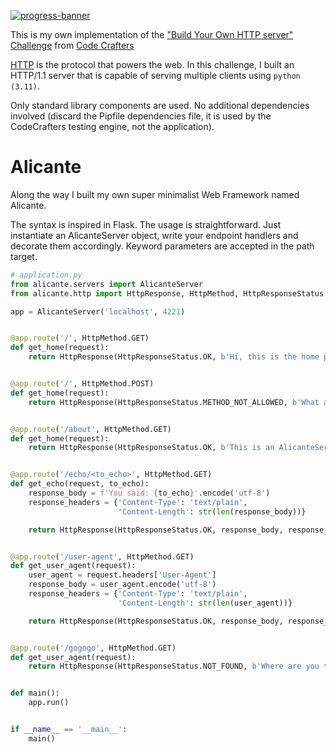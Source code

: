 [![progress-banner](https://backend.codecrafters.io/progress/http-server/20ea0ade-be30-43c2-85db-ebc926e2fe06)](https://app.codecrafters.io/users/codecrafters-bot?r=2qF)

This is my own implementation of the 
["Build Your Own HTTP server" Challenge](https://app.codecrafters.io/courses/http-server/overview) from 
[Code Crafters](https://codecrafters.io)

[HTTP](https://en.wikipedia.org/wiki/Hypertext_Transfer_Protocol) is the protocol that powers the web. In this
challenge, I built an HTTP/1.1 server that is capable of serving multiple clients using `python (3.11)`. 

Only standard  library components are used. No additional dependencies involved (discard the Pipfile dependencies file,
it is used by the CodeCrafters testing engine, not the application).


# Alicante

Along the way I built my own super minimalist Web Framework named Alicante. 

The syntax is inspired in Flask. The usage is straightforward. Just instantiate an AlicanteServer object, write your
endpoint handlers and decorate them accordingly. Keyword parameters are accepted in the path target.


```python
# application.py
from alicante.servers import AlicanteServer
from alicante.http import HttpResponse, HttpMethod, HttpResponseStatus

app = AlicanteServer('localhost', 4221)


@app.route('/', HttpMethod.GET)
def get_home(request):
    return HttpResponse(HttpResponseStatus.OK, b'Hi, this is the home page')


@app.route('/', HttpMethod.POST)
def get_home(request):
    return HttpResponse(HttpResponseStatus.METHOD_NOT_ALLOWED, b'What are you doing?')


@app.route('/about', HttpMethod.GET)
def get_home(request):
    return HttpResponse(HttpResponseStatus.OK, b'This is an AlicanteServer running')


@app.route('/echo/<to_echo>', HttpMethod.GET)
def get_echo(request, to_echo):
    response_body = f'You said: {to_echo}'.encode('utf-8')
    response_headers = {'Content-Type': 'text/plain',
                        'Content-Length': str(len(response_body))}

    return HttpResponse(HttpResponseStatus.OK, response_body, response_headers)


@app.route('/user-agent', HttpMethod.GET)
def get_user_agent(request):
    user_agent = request.headers['User-Agent']
    response_body = user_agent.encode('utf-8')
    response_headers = {'Content-Type': 'text/plain',
                        'Content-Length': str(len(user_agent))}

    return HttpResponse(HttpResponseStatus.OK, response_body, response_headers)


@app.route('/gogogo', HttpMethod.GET)
def get_user_agent(request):
    return HttpResponse(HttpResponseStatus.NOT_FOUND, b'Where are you trying to go?')


def main():
    app.run()


if __name__ == '__main__':
    main()

```

